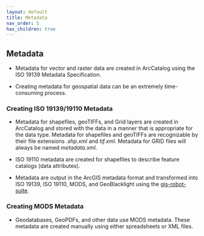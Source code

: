 ```yaml
---
layout: default
title: Metadata
nav_order: 5
has_children: true
---
```

## Metadata

* Metadata for vector and raster data are created in ArcCatalog using the ISO 19139 Metadata Specification. 

* Creating metadata for geospatial data can be an extremely time-consuming process. 

### Creating ISO 19139/19110 Metadata

* Metadata for shapefiles, geoTIFFs, and Grid layers are created in ArcCatalog and stored with the data in a manner that is appropriate for the data type. Metadata for shapefiles and geoTIFFs are recognizable by their file extensions _.shp.xml_ and _tif.xml_. Metadata for GRID files will always be named _metadata.xml_. 

* ISO 19110 metadata are created for shapefiles to describe feature catalogs (data attributes). 

* Metadata are output in the ArcGIS metadata format and transformed into ISO 19139, ISO 19110, MODS, and GeoBlacklight using the [gis-robot-suite](https://github.com/sul-dlss/gis-robot-suite/tree/master/robots).

### Creating MODS Metadata

* Geodatabases, GeoPDFs, and other data use MODS metadata. These metadata are created manually using either spreadsheets or XML files.
